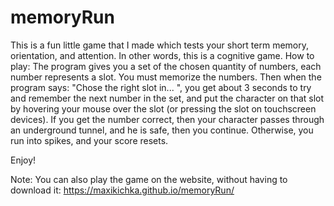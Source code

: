 # memoryRun
This is a fun little game that I made which tests your short term memory, orientation, and attention. In other words, this is a cognitive game. 
How to play: 
The program gives you a set of the chosen quantity of numbers, each number represents a slot. 
You must memorize the numbers. Then when the program says: "Chose the right slot in... ", you get about 3 seconds to try and remember the next number in the set, and put  the character on that slot by hovering your mouse over the slot (or pressing the slot on touchscreen devices). 
If you get the number correct, then your character passes through an underground tunnel, and he is safe, then you continue. Otherwise, you run into spikes, and your score resets. 

Enjoy!

Note: You can also play the game on the website, without having to download it: https://maxikichka.github.io/memoryRun/
